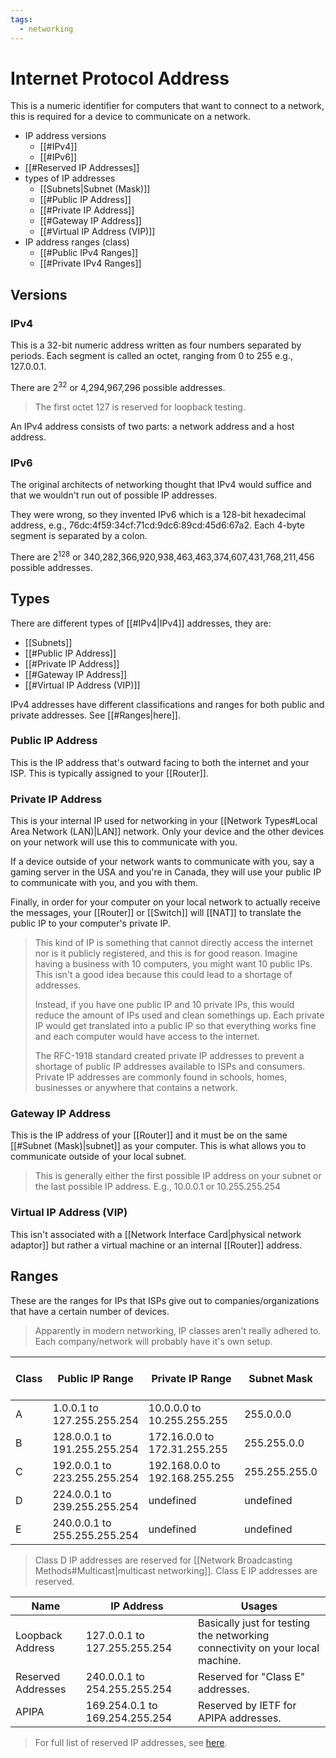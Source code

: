 ```yaml
---
tags:
  - networking
---
```

# Internet Protocol Address

This is a numeric identifier for computers that want to connect to a network, this is required for a device to communicate on a network.

- IP address versions
    - [[#IPv4]]
    - [[#IPv6]]
- [[#Reserved IP Addresses]]
- types of IP addresses
    - [[Subnets|Subnet (Mask)]]
    - [[#Public IP Address]]
    - [[#Private IP Address]]
    - [[#Gateway IP Address]]
    - [[#Virtual IP Address (VIP)]]
- IP address ranges (class)
    - [[#Public IPv4 Ranges]]
    - [[#Private IPv4 Ranges]]

## Versions

### IPv4

This is a 32-bit numeric address written as four numbers separated by periods. Each segment is called an octet, ranging from 0 to 255 e.g., 127.0.0.1.

There are $2^{32}$ or 4,294,967,296 possible addresses.

>The first octet 127 is reserved for loopback testing.

An IPv4 address consists of two parts: a network address and a host address.

### IPv6

The original architects of networking thought that IPv4 would suffice and that we wouldn't run out of possible IP addresses.

They were wrong, so they invented IPv6 which is a 128-bit hexadecimal address, e.g., 76dc:4f59:34cf:71cd:9dc6:89cd:45d6:67a2. Each 4-byte segment is separated by a colon.

There are $2^{128}$ or 340,282,366,920,938,463,463,374,607,431,768,211,456 possible addresses.

## Types

There are different types of [[#IPv4|IPv4]] addresses, they are:

- [[Subnets]]
- [[#Public IP Address]]
- [[#Private IP Address]]
- [[#Gateway IP Address]]
- [[#Virtual IP Address (VIP)]]

IPv4 addresses have different classifications and ranges for both public and private addresses. See [[#Ranges|here]].

### Public IP Address

This is the IP address that's outward facing to both the internet and your ISP. This is typically assigned to your [[Router]].

### Private IP Address

This is your internal IP used for networking in your [[Network Types#Local Area Network (LAN)|LAN]] network. Only your device and the other devices on your network will use this to communicate with you.

If a device outside of your network wants to communicate with you, say a gaming server in the USA and you're in Canada, they will use your public IP to communicate with you, and you with them.

Finally, in order for your computer on your local network to actually receive the messages, your [[Router]] or [[Switch]] will [[NAT]] to translate the public IP to your computer's private IP.

>This kind of IP is something that cannot directly access the internet nor is it publicly registered, and this is for good reason. Imagine having a business with 10 computers, you might want 10 public IPs. This isn't a good idea because this could lead to a shortage of addresses.
>
>Instead, if you have one public IP and 10 private IPs, this would reduce the amount of IPs used and clean somethings up. Each private IP would get translated into a public IP so that everything works fine and each computer would have access to the internet.
>
>The RFC-1918 standard created private IP addresses to prevent a shortage of public IP addresses available to ISPs and consumers. Private IP addresses are commonly found in schools, homes, businesses or anywhere that contains a network.

### Gateway IP Address

This is the IP address of your [[Router]] and it must be on the same [[#Subnet (Mask)|subnet]] as your computer. This is what allows you to communicate outside of your local subnet.

>This is generally either the first possible IP address on your subnet or the last possible IP address.
>E.g., 10.0.0.1 or 10.255.255.254

### Virtual IP Address (VIP)

This isn't associated with a [[Network Interface Card|physical network adaptor]] but rather a virtual machine or an internal [[Router]] address.

## Ranges

These are the ranges for IPs that ISPs give out to companies/organizations that have a certain number of devices.

>Apparently in modern networking, IP classes aren't really adhered to. Each company/network will probably have it's own setup.

| Class | Public IP Range              | Private IP Range               | Subnet Mask   | Number of Networks | Number of hosts per Network |
| ----- | ---------------------------- | ------------------------------ | ------------- | ------------------ | --------------------------- |
| A     | 1.0.0.1 to 127.255.255.254   | 10.0.0.0 to 10.255.255.255     | 255.0.0.0     | 126                | 16,777,214                  |
| B     | 128.0.0.1 to 191.255.255.254 | 172.16.0.0 to 172.31.255.255   | 255.255.0.0   | 16,382             | 65,534                      |
| C     | 192.0.0.1 to 223.255.255.254 | 192.168.0.0 to 192.168.255.255 | 255.255.255.0 | 2,097,150          | 254                         |
| D     | 224.0.0.1 to 239.255.255.254 | undefined                      | undefined     | undefined          | undefined                   |
| E     | 240.0.0.1 to 255.255.255.254 | undefined                      | undefined     | undefined          | undefined                   |

>Class D IP addresses are reserved for [[Network Broadcasting Methods#Multicast|multicast networking]].
>Class E IP addresses are reserved.

| Name               | IP Address                     | Usages                                                                        |
| ------------------ | ------------------------------ | ----------------------------------------------------------------------------- |
| Loopback Address   | 127.0.0.1 to 127.255.255.254   | Basically just for testing the networking connectivity on your local machine. |
| Reserved Addresses | 240.0.0.1 to 254.255.255.254   | Reserved for "Class E" addresses.                                             |
| APIPA              | 169.254.0.1 to 169.254.255.254 | Reserved by IETF for APIPA addresses.                                         |

>For full list of reserved IP addresses, see [here](https://en.wikipedia.org/wiki/Reserved_IP_addresses).
